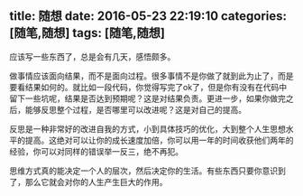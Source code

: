 title: 随想
date: 2016-05-23 22:19:10
categories: [随笔,随想]
tags: [随笔,随想]
---

应该写一些东西了，总是会有几天，感悟颇多。

做事情应该面向结果，而不是面向过程。很多事情不是你做了就到此为止了，而是要看结果如何的。就比如一段代码，你觉得写完了ok了，但是你有没有在代码中留下一些坑呢，结果是否达到预期呢？这是对结果负责。更进一步，如果你做完之后，能够反思整个过程，是否哪里可以改进呢？这是对自己的提高。


反思是一种非常好的改进自我的方式，小到具体技巧的优化，大到整个人生思想水平的提高。这绝对可以让你的成长速度加倍，你可以用一年的时间收获他们两年的经验，你可以对同样的错误举一反三，绝不再犯。

思维方式真的能决定一个人的层次，然后决定你的生活。有些东西只要你意识到了，那么它就会对你的人生产生巨大的作用。